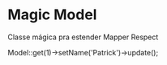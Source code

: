 # Magic Model
Classe mágica pra estender Mapper Respect

Model::get(1)->setName('Patrick')->update();

